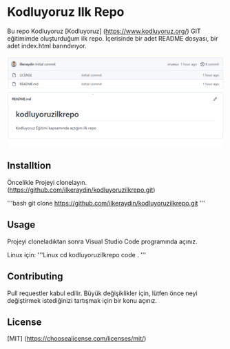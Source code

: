 # Kodluyoruz Ilk Repo

Bu repo Kodluyoruz [Kodluyoruz] (https://www.kodluyoruz.org/) GIT eğitimimde oluşturduğum ilk repo.
İçerisinde bir adet README dosyası, bir adet index.html barındırıyor.

![github](img/projeresmi.PNG)

## Installtion

Öncelikle Projeyi clonelayın. (https://github.com/ilkeraydin/kodluyoruzilkrepo.git)

'''bash
git clone https://github.com/ilkeraydin/kodluyoruzilkrepo.git
'''

## Usage

Projeyi cloneladıktan sonra Visual Studio Code programında açınız.

Linux için:
'''Linux
cd kodluyoruzilkrepo
code .
'''

## Contributing
Pull requestler kabul edilir. Büyük değişiklikler için, lütfen önce neyi değiştirmek istediğinizi tartışmak için bir konu açınız.

## License

[MIT] (https://choosealicense.com/licenses/mit/)

[def]: img/github.png